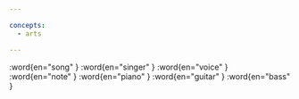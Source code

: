 ```yaml
---

concepts:
  - arts

---
```


:word{en="song" }
:word{en="singer" }
:word{en="voice" }
:word{en="note" }
:word{en="piano" }
:word{en="guitar" }
:word{en="bass" }
